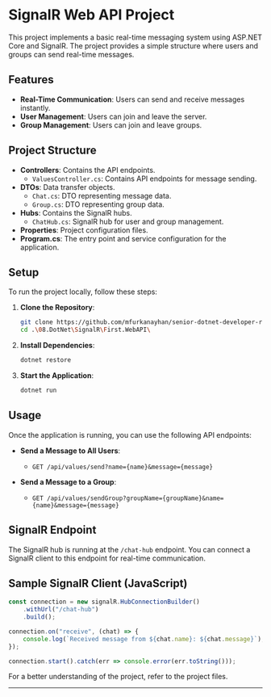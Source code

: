 # SignalR Web API Project

This project implements a basic real-time messaging system using ASP.NET Core and SignalR. The project provides a simple structure where users and groups can send real-time messages.

## Features

- **Real-Time Communication**: Users can send and receive messages instantly.
- **User Management**: Users can join and leave the server.
- **Group Management**: Users can join and leave groups.

## Project Structure

- **Controllers**: Contains the API endpoints.
  - `ValuesController.cs`: Contains API endpoints for message sending.
- **DTOs**: Data transfer objects.
  - `Chat.cs`: DTO representing message data.
  - `Group.cs`: DTO representing group data.
- **Hubs**: Contains the SignalR hubs.
  - `ChatHub.cs`: SignalR hub for user and group management.
- **Properties**: Project configuration files.
- **Program.cs**: The entry point and service configuration for the application.

## Setup

To run the project locally, follow these steps:

1. **Clone the Repository**:
    ```bash
    git clone https://github.com/mfurkanayhan/senior-dotnet-developer-roadmap.git
    cd .\08.DotNet\SignalR\First.WebAPI\
    ```

2. **Install Dependencies**:
    ```bash
    dotnet restore
    ```

3. **Start the Application**:
    ```bash
    dotnet run
    ```

## Usage

Once the application is running, you can use the following API endpoints:

- **Send a Message to All Users**:
  - `GET /api/values/send?name={name}&message={message}`

- **Send a Message to a Group**:
  - `GET /api/values/sendGroup?groupName={groupName}&name={name}&message={message}`

## SignalR Endpoint

The SignalR hub is running at the `/chat-hub` endpoint. You can connect a SignalR client to this endpoint for real-time communication.

## Sample SignalR Client (JavaScript)

```javascript
const connection = new signalR.HubConnectionBuilder()
    .withUrl("/chat-hub")
    .build();

connection.on("receive", (chat) => {
    console.log(`Received message from ${chat.name}: ${chat.message}`);
});

connection.start().catch(err => console.error(err.toString()));
```

For a better understanding of the project, refer to the project files.

---